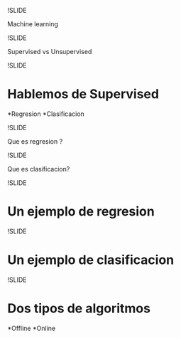 !SLIDE

Machine learning

!SLIDE

Supervised vs Unsupervised

!SLIDE

# Hablemos de Supervised

*Regresion
*Clasificacion

!SLIDE 

Que es regresion ? 

!SLIDE

Que es clasificacion?

!SLIDE

# Un ejemplo de regresion

!SLIDE

# Un ejemplo de clasificacion

!SLIDE

# Dos tipos de algoritmos

*Offline
*Online

<!-- Machine learning basicas , para que se usa, donde se usa,
regresion, clasificacion, supervised, unsupervised, batch, online,
comparacion entre batch y online -->
